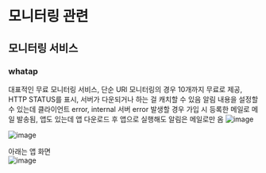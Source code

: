 # 모니터링 관련
## 모니터링 서비스
### whatap
대표적인 무료 모니터링 서비스, 단순 URl 모니터링의 경우 10개까지 무료로 제공,
HTTP STATUS를 표시, 서버가 다운되거나 하는 걸 캐치할 수 있음
알림 내용을 설정할 수 있는데 클라이언트 error, internal 서버 error 발생할 경우 가입 시 등록한 메일로 메일 발송됨, 
앱도 있는데 앱 다운로드 후 앱으로 실행해도 알림은 메일로만 옴
![image](https://user-images.githubusercontent.com/44331989/135229882-ab957f15-2a20-4d9f-8d37-a528096d4965.png)

![image](https://user-images.githubusercontent.com/44331989/135208474-89c82266-408d-4e83-a467-cd3cb5500375.png) <br>

아래는 앱 화면 <br>
![image](https://user-images.githubusercontent.com/44331989/135208483-9e6a490d-2d44-4859-89a7-52df81c7652e.png) <br>
